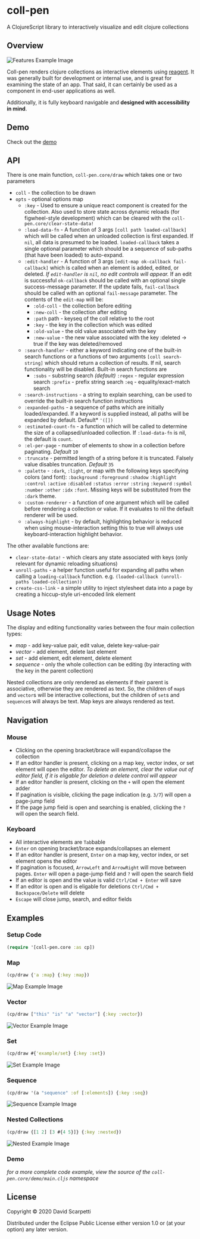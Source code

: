 # coll-pen

A ClojureScript library to interactively visualize and edit clojure collections

## Overview

![Features Example Image](https://dscarpetti.github.io/coll-pen/images/feature-example.png)

Coll-pen renders clojure collections as interactive elements using [reagent](https://github.com/reagent-project/reagent). It was generally built for development or internal use, and is great for examining the state of an app. That said, it can certainly be used as a component in end-user applications as well.

Additionally, it is fully keyboard navigable and __designed with accessibility in mind__.

## Demo

Check out the [demo](https://dscarpetti.github.io/coll-pen)

## API

There is one main function, `coll-pen.core/draw` which takes one or two parameters
  - `coll` - the collection to be drawn
  - `opts` - optional options map
    - `:key` - Used to ensure a unique react component is created for the collection. Also used to store state across dynamic reloads (for figwheel-style development) which can be cleared with the `coll-pen.core/clear-state-data!`
	- `:load-data-fn` - A function of 3 args `[coll path loaded-callback]` which will be called when an unloaded collection is first expanded. If `nil`, all data is presumed to be loaded. `loaded-callback` takes a single optional parameter which should be a sequence of sub-paths (that have been loaded) to auto-expand.
	- `:edit-handler` - A function of 3 args `[edit-map ok-callback fail-callback]` which is called when an element is added, edited, or deleted. *If `edit-handler` is `nil`, no edit controls will appear.* If an edit is successful `ok-callback` should be called with an optional single success-message parameter. If the update fails, `fail-callback` should be called with an optional `fail-message` parameter. The contents of the `edit-map` will be:
	  - `:old-coll` - the collection before editing
      - `:new-coll` - the collection after editing
      - `:path` path - keyseq of the coll relative to the root
      - `:key` - the key in the collection which was edited
      - `:old-value` - the old value associated with the key
      - `:new-value` - the new value associated with the key :deleted -> true if the key was deleted/removed
	- `:search-handler` - either a keyword indicating one of the built-in search functions or a functions of two arguments `[coll search-string]` which should return a collection of results. If nil, search functionality will be disabled. Built-in search functions are
	  - `:subs` - substring search *(default)*
        `:regex` - regular expression search
		`:prefix` - prefix string search
		`:eq` - equality/exact-match search
	- `:search-instructions` - a string to explain searching, can be used to override the built-in search function instructions
	- `:expanded-paths` - a sequence of paths which are initially loaded/expanded. If a keyword is supplied instead, all paths will be expanded by default. Default* `'([])`
	- `:estimated-count-fn` - a function which will be called to determine the size of a collapsed/unloaded collection. If `:load-data-fn` is nil, the default is `count`.
	- `:el-per-page` - number of elements to show in a collection before paginating. *Default* `10`
	- `:truncate` - permitted length of a string before it is truncated. Falsely value disables truncation. *Default* `35`
	- `:palette` - `:dark`, `:light`, or map with the following keys specifying colors (and font): `:background` `:foreground` `:shadow` `:highlight` `:control` `:active` `:disabled` `:status` `:error` `:string` `:keyword` `:symbol` `:number` `:other` `:idx` `:font`. Missing keys will be substituted from the `:dark` theme.
	- `:custom-renderer` - a function of one argument which will be called before rendering a collection or value. If it evaluates to nil the default renderer will be used.
	- `:always-highlight` - by default, highlighting behavior is reduced when using mouse-interaction setting this to true will always use keyboard-interaction highlight behavior.

The other available functions are:
  - `clear-state-data!` - which clears any state associated with keys (only relevant for dynamic reloading situations)
  - `unroll-paths` - a helper function useful for expanding all paths when calling a `loading-callback` function. e.g. `(loaded-callback (unroll-paths loaded-collection))`
  - `create-css-link` - a simple utility to inject stylesheet data into a page by creating a hiccup-style uri-encoded link element

## Usage Notes

The display and editing functionality varies between the four main collection types:
  - *map* - add key-value pair, edit value, delete key-value-pair
  - *vector* - add element, delete last element
  - *set* - add element, edit element, delete element
  - *sequence* - only the whole collection can be editing (by interacting with the key in the parent collection)

Nested collections are only rendered as elements if their parent is associative, otherwise they are rendered as text. So, the children of `map`s and `vector`s will be interactive collections, but the children of `set`s and `sequence`s will always be text. Map keys are always rendered as text.

## Navigation

### Mouse
  - Clicking on the opening bracket/brace will expand/collapse the collection
  - If an editor handler is present, clicking on a map key, vector index, or set element will open the editor. *To delete an element, clear the value out of editor field, if it is eligable for deletion a delete control will appear*
  - If an editor handler is present, clicking on the `+` will open the element adder
  - If pagination is visible, clicking the page indication (e.g. `3/7`) will open a page-jump field
  - If the page jump field is open and searching is enabled, clicking the `?` will open the search field.

### Keyboard
  - All interactive elements are `Tab`bable
  - `Enter` on opening bracket/brace expands/collapses an element
  - If an editor handler is present, `Enter` on a map key, vector index, or set element opens the editor
  - If pagination is focused, `ArrowLeft` and `ArrowRight` will move between pages. `Enter` will open a page-jump field and `?` will open the search field
  - If an editor is open and the value is valid `Ctrl/Cmd + Enter` will save
  - If an editor is open and is eligable for deletions `Ctrl/Cmd + Backspace/Delete` will delete
  - `Escape` will close jump, search, and editor fields

## Examples

### Setup Code

```clojure
(require '[coll-pen.core :as cp])

```

### Map

```clojure
(cp/draw {'a :map} {:key :map})
```

![Map Example Image](https://dscarpetti.github.io/coll-pen/images/map.png)


### Vector

```clojure
(cp/draw ["this" "is" "a" "vector"] {:key :vector})
```

![Vector Example Image](https://dscarpetti.github.io/coll-pen/images/vector.png)


### Set

```clojure
(cp/draw #{'example/set} {:key :set})
```

![Set Example Image](https://dscarpetti.github.io/coll-pen/images/set.png)


### Sequence

```clojure
(cp/draw '(a "sequence" :of [:elements]) {:key :seq})
```

![Sequence Example Image](https://dscarpetti.github.io/coll-pen/images/seq.png)

### Nested Collections

```clojure
(cp/draw {[1 2] [3 #{4 5}]} {:key :nested})
```

![Nested Example Image](https://dscarpetti.github.io/coll-pen/images/next.png)

### Demo

*for a more complete code example, view the source of the `coll-pen.core/demo/main.cljs` namespace*



## License

Copyright © 2020 David Scarpetti

Distributed under the Eclipse Public License either version 1.0 or (at your option) any later version.
